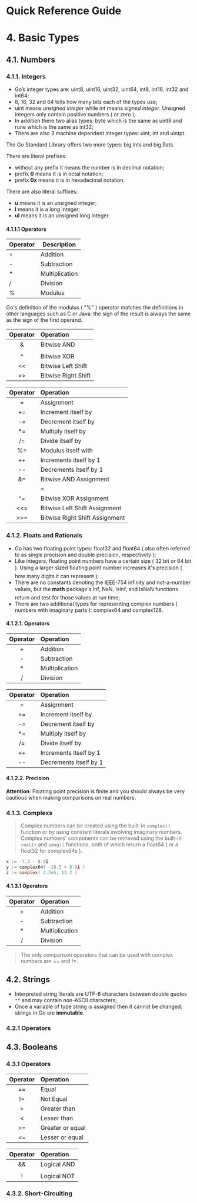 Quick Reference Guide
=====================

# 4. Basic Types

## 4.1. Numbers

### 4.1.1. Integers

- Go’s integer types are: uint8, uint16, uint32, uint64, int8, int16, int32 and int64;
- 8, 16, 32 and 64 tells how many bits each of the types use;
- uint means _unsigned integer_ while int means _signed integer_. Unsigned integers only contain positive numbers ( or zero );
- In addition there two alias types: byte which is the same as uint8 and rune which is the same as int32;
- There are also 3 machine dependent integer types: uint, int and uintpt.

The Go Standard Library offers two more types: big.Ints and big.Rats.

There are literal prefixes:

- without any prefix it means the number is in decimal notation;
- prefix **0** means it is in octal notation;
- prefix **0x** means it is in hexadecimal notation.

There are also literal suffixes:

- **u** means it is an unsigned integer;
- **l** means it is a long integer;
- **ul** means it is an unsigned long integer.

#### 4.1.1.1 Operators

| Operator | Description    |
|----------|----------------|
| +        | Addition       |
| -        | Subtraction    |
| *        | Multiplication |
| /        | Division       |
| %        | Modulus        |

Go's definition of the modulus ( "%" ) operator matches the definitions in other languages such as C or Java: the sign of the result is always the same as the sign of the first operand.

| Operator | Operation               |
|:--------:|:------------------------|
| &        | Bitwise AND             |
| |        | Bitwise OR              |
| ^        | Bitwise XOR             |
| <<       | Bitwise Left Shift      |
| >>       | Bitwise Right Shift     |

| Operator | Operation                      |
|:--------:|:-------------------------------|
| =        | Assignment                     |
| +=       | Increment itself by            |
| -=       | Decrement itself by            |
| *=       | Multiply itself by             |
| /=       | Divide itself by               |
| %=       | Modulus itself with            |
| ++       | Increments itself by 1         |
| --       | Decrements itself by 1         |
| &=       | Bitwise AND Assignment         |
| |=       | Bitwise OR  Assignment         |
| ^=       | Bitwise XOR Assignment         |
| <<=      | Bitwise Left Shift Assignment  |
| >>=      | Bitwise Right Shift Assignment |

### 4.1.2. Floats and Rationals

- Go has two floating point types: float32 and float64 ( also often referred to as single precision and double precision, respectively );
- Like integers, floating point numbers have a certain size ( 32 bit or 64 bit ). Using a larger sized floating point number increases it's precision ( how many digits it can represent );
- There are no constants denoting the IEEE-754 infinity and not-a-number values, but the **math** package's Inf, NaN, IsInf, and IsNaN functions return and test for those values at run time;
- There are two additional types for representing complex numbers ( numbers with
imaginary parts ): complex64 and complex128.

#### 4.1.2.1. Operators

| Operator | Operation      |
|:--------:|:---------------|
| +        | Addition       |
| -        | Subtraction    |
| *        | Multiplication |
| /        | Division       |

| Operator | Operation              |
|:--------:|:-----------------------|
| =        | Assignment             |
| +=       | Increment itself by    |
| -=       | Decrement itself by    |
| *=       | Multiply itself by     |
| /=       | Divide itself by       |
| ++       | Increments itself by 1 |
| --       | Decrements itself by 1 |

#### 4.1.2.2. Precision

**Attention**: Floating point precision is finite and you should always be very cautious when making comparisons on real numbers.

### 4.1.3. Complexs

> Complex numbers can be created using the built-in ```complex()``` function or by using constant literals involving imaginary numbers. Complex numbers' components
can be retrieved using the built-in ```real()``` and ```imag()``` functions, both of which return a float64 ( or a float32 for complex64s ).

```c
x := -7.3 - 8.9i
y := complex64( -18.3 + 8.9i )
z := complex( 3.2e5, 13.2 )
```

#### 4.1.3.1 Operators

| Operator | Operation      |
|:--------:|:---------------|
| +        | Addition       |
| -        | Subtraction    |
| *        | Multiplication |
| /        | Division       |

> The only comparison operators that can be used with complex numbers
are == and !=.

## 4.2. Strings

- Interpreted string literals are UTF-8 characters between double quotes ```""``` and may contain non-ASCII characters;
- Once a variable of type string is assigned then it cannot be changed: strings in Go are **immutable**.

### 4.2.1 Operators

## 4.3. Booleans

### 4.3.1 Operators

| Operator | Operation            |
|:--------:|:---------------------|
| ==       | Equal                |
| !=       | Not Equal            |
| >        | Greater than         |
| <        | Lesser than          |
| >=       | Greater or equal     |
| <=       | Lesser or equal      |

| Operator | Operation   |
|:--------:|:------------|
| &&       | Logical AND |
| ||       | Logical OR  |
| !        | Logical NOT |

### 4.3.2. Short-Circuiting
